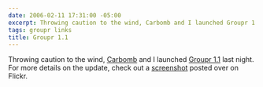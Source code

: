 ```yaml
---
date: 2006-02-11 17:31:00 -05:00
excerpt: Throwing caution to the wind, Carbomb and I launched Groupr 1.1 last night.
tags: groupr links
title: Groupr 1.1
---
```


Throwing caution to the wind, [Carbomb](http://www.carbauja.com/) and I launched [Groupr 1.1](http://groupr.200ok.net/) last night. For more details on the update, check out a [screenshot](http://flickr.com/photos/jgarber/98401498/) posted over on Flickr.